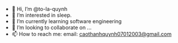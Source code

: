 - 👋 Hi, I’m @to-la-quynh
- 👀 I’m interested in sleep.
- 🌱 I’m currently learning software engineering
- 💞️ I’m looking to collaborate on ...
- 📫 How to reach me: email: caothanhquynh07012003@gmail.com

<!---
to-la-quynh/to-la-quynh is a ✨ special ✨ repository because its `README.md` (this file) appears on your GitHub profile.
You can click the Preview link to take a look at your changes.
--->
